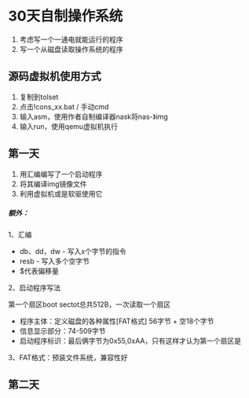 # 30天自制操作系统

1. 考虑写一个一通电就能运行的程序
2. 写一个从磁盘读取操作系统的程序

## 源码虚拟机使用方式

1. 复制到tolset
2. 点击!cons_xx.bat / 手动cmd
3. 输入asm，使用作者自制编译器nask将nas-》img
4. 输入run，使用qemu虚拟机执行

## 第一天

1. 用汇编编写了一个启动程序
2. 将其编译img镜像文件
3. 利用虚拟机或是软驱使用它

##### 额外：

1、汇编

- db、dd，dw - 写入x个字节的指令
- resb - 写入多个空字节
- $代表偏移量

2、启动程序写法

第一个扇区boot sectot总共512B，一次读取一个扇区

- 程序主体：定义磁盘的各种属性[FAT格式] 56字节 + 空18个字节
- 信息显示部分：74-509字节
- 启动程序标识：最后俩字节为0x55,0xAA，只有这样才认为第一个扇区是

3、FAT格式：预装文件系统，兼容性好

## 第二天